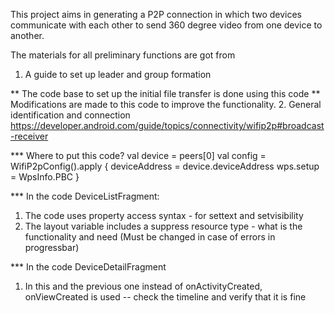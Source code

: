 This project aims in generating a P2P connection in which two devices communicate with each other to 
send 360 degree video from one device to another.

The materials for all preliminary functions are got from

1. A guide to set up leader and group formation


** The code base to set up the initial file transfer is done using this code
** Modifications are made to this code to improve the functionality.
2. General identification and connection
   https://developer.android.com/guide/topics/connectivity/wifip2p#broadcast-receiver


*** Where to put this code?
val device = peers[0]
val config = WifiP2pConfig().apply {
deviceAddress = device.deviceAddress
wps.setup = WpsInfo.PBC
}

*** In the code DeviceListFragment:
1. The code uses property access syntax - for settext and setvisibility 
2. The layout variable includes a suppress resource type - what is the functionality and need
   (Must be changed in case of errors in progressbar)

*** In the code DeviceDetailFragment
1. In this and the previous one instead of onActivityCreated, onViewCreated is used -- check the timeline
and verify that it is fine
